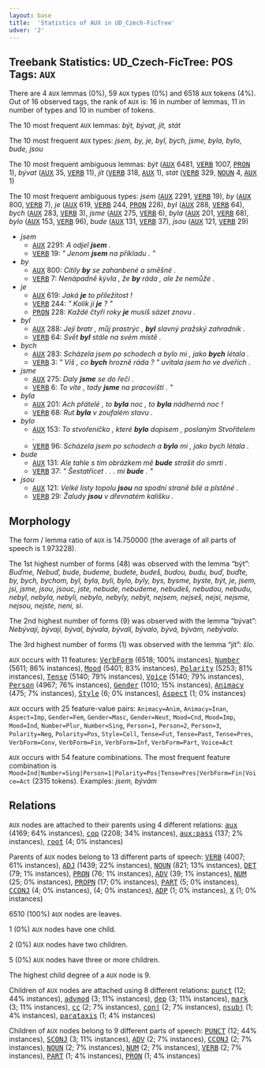 ```yaml
---
layout: base
title:  'Statistics of AUX in UD_Czech-FicTree'
udver: '2'
---
```


## Treebank Statistics: UD_Czech-FicTree: POS Tags: `AUX`

There are 4 `AUX` lemmas (0%), 59 `AUX` types (0%) and 6518 `AUX` tokens (4%).
Out of 16 observed tags, the rank of `AUX` is: 16 in number of lemmas, 11 in number of types and 10 in number of tokens.

The 10 most frequent `AUX` lemmas: <em>být, bývat, jít, stát</em>

The 10 most frequent `AUX` types:  <em>jsem, by, je, byl, bych, jsme, byla, bylo, bude, jsou</em>

The 10 most frequent ambiguous lemmas: <em>být</em> (<tt><a href="cs_fictree-pos-AUX.html">AUX</a></tt> 6481, <tt><a href="cs_fictree-pos-VERB.html">VERB</a></tt> 1007, <tt><a href="cs_fictree-pos-PRON.html">PRON</a></tt> 1), <em>bývat</em> (<tt><a href="cs_fictree-pos-AUX.html">AUX</a></tt> 35, <tt><a href="cs_fictree-pos-VERB.html">VERB</a></tt> 11), <em>jít</em> (<tt><a href="cs_fictree-pos-VERB.html">VERB</a></tt> 318, <tt><a href="cs_fictree-pos-AUX.html">AUX</a></tt> 1), <em>stát</em> (<tt><a href="cs_fictree-pos-VERB.html">VERB</a></tt> 329, <tt><a href="cs_fictree-pos-NOUN.html">NOUN</a></tt> 4, <tt><a href="cs_fictree-pos-AUX.html">AUX</a></tt> 1)

The 10 most frequent ambiguous types:  <em>jsem</em> (<tt><a href="cs_fictree-pos-AUX.html">AUX</a></tt> 2291, <tt><a href="cs_fictree-pos-VERB.html">VERB</a></tt> 19), <em>by</em> (<tt><a href="cs_fictree-pos-AUX.html">AUX</a></tt> 800, <tt><a href="cs_fictree-pos-VERB.html">VERB</a></tt> 7), <em>je</em> (<tt><a href="cs_fictree-pos-AUX.html">AUX</a></tt> 619, <tt><a href="cs_fictree-pos-VERB.html">VERB</a></tt> 244, <tt><a href="cs_fictree-pos-PRON.html">PRON</a></tt> 228), <em>byl</em> (<tt><a href="cs_fictree-pos-AUX.html">AUX</a></tt> 288, <tt><a href="cs_fictree-pos-VERB.html">VERB</a></tt> 64), <em>bych</em> (<tt><a href="cs_fictree-pos-AUX.html">AUX</a></tt> 283, <tt><a href="cs_fictree-pos-VERB.html">VERB</a></tt> 3), <em>jsme</em> (<tt><a href="cs_fictree-pos-AUX.html">AUX</a></tt> 275, <tt><a href="cs_fictree-pos-VERB.html">VERB</a></tt> 6), <em>byla</em> (<tt><a href="cs_fictree-pos-AUX.html">AUX</a></tt> 201, <tt><a href="cs_fictree-pos-VERB.html">VERB</a></tt> 68), <em>bylo</em> (<tt><a href="cs_fictree-pos-AUX.html">AUX</a></tt> 153, <tt><a href="cs_fictree-pos-VERB.html">VERB</a></tt> 96), <em>bude</em> (<tt><a href="cs_fictree-pos-AUX.html">AUX</a></tt> 131, <tt><a href="cs_fictree-pos-VERB.html">VERB</a></tt> 37), <em>jsou</em> (<tt><a href="cs_fictree-pos-AUX.html">AUX</a></tt> 121, <tt><a href="cs_fictree-pos-VERB.html">VERB</a></tt> 29)


* <em>jsem</em>
  * <tt><a href="cs_fictree-pos-AUX.html">AUX</a></tt> 2291: <em>A odjel <b>jsem</b> .</em>
  * <tt><a href="cs_fictree-pos-VERB.html">VERB</a></tt> 19: <em>" Jenom <b>jsem</b> na příkladu . "</em>
* <em>by</em>
  * <tt><a href="cs_fictree-pos-AUX.html">AUX</a></tt> 800: <em>Cítily <b>by</b> se zahanbené a směšné .</em>
  * <tt><a href="cs_fictree-pos-VERB.html">VERB</a></tt> 7: <em>Nenápadně kývla , že <b>by</b> ráda , ale že nemůže .</em>
* <em>je</em>
  * <tt><a href="cs_fictree-pos-AUX.html">AUX</a></tt> 619: <em>Jaká <b>je</b> to příležitost !</em>
  * <tt><a href="cs_fictree-pos-VERB.html">VERB</a></tt> 244: <em>" Kolik jí <b>je</b> ? "</em>
  * <tt><a href="cs_fictree-pos-PRON.html">PRON</a></tt> 228: <em>Každé čtyři roky <b>je</b> musíš sázet znovu .</em>
* <em>byl</em>
  * <tt><a href="cs_fictree-pos-AUX.html">AUX</a></tt> 288: <em>Její bratr , můj prastrýc , <b>byl</b> slavný pražský zahradník .</em>
  * <tt><a href="cs_fictree-pos-VERB.html">VERB</a></tt> 64: <em>Svět <b>byl</b> stále na svém místě .</em>
* <em>bych</em>
  * <tt><a href="cs_fictree-pos-AUX.html">AUX</a></tt> 283: <em>Scházela jsem po schodech a bylo mi , jako <b>bych</b> létala .</em>
  * <tt><a href="cs_fictree-pos-VERB.html">VERB</a></tt> 3: <em>" Víš , co <b>bych</b> hrozně ráda ? " uvítala jsem ho ve dveřích .</em>
* <em>jsme</em>
  * <tt><a href="cs_fictree-pos-AUX.html">AUX</a></tt> 275: <em>Daly <b>jsme</b> se do řeči .</em>
  * <tt><a href="cs_fictree-pos-VERB.html">VERB</a></tt> 6: <em>To víte , tady <b>jsme</b> na pracovišti . "</em>
* <em>byla</em>
  * <tt><a href="cs_fictree-pos-AUX.html">AUX</a></tt> 201: <em>Ach přátelé , to <b>byla</b> noc , to <b>byla</b> nádherná noc !</em>
  * <tt><a href="cs_fictree-pos-VERB.html">VERB</a></tt> 68: <em>Rut <b>byla</b> v zoufalém stavu .</em>
* <em>bylo</em>
  * <tt><a href="cs_fictree-pos-AUX.html">AUX</a></tt> 153: <em>To stvořeníčko , které <b>bylo</b> dopisem , poslaným Stvořitelem .</em>
  * <tt><a href="cs_fictree-pos-VERB.html">VERB</a></tt> 96: <em>Scházela jsem po schodech a <b>bylo</b> mi , jako bych létala .</em>
* <em>bude</em>
  * <tt><a href="cs_fictree-pos-AUX.html">AUX</a></tt> 131: <em>Ale tahle s tím obrázkem mě <b>bude</b> strašit do smrti .</em>
  * <tt><a href="cs_fictree-pos-VERB.html">VERB</a></tt> 37: <em>" Šestatřicet . . . mi <b>bude</b> . "</em>
* <em>jsou</em>
  * <tt><a href="cs_fictree-pos-AUX.html">AUX</a></tt> 121: <em>Velké listy topolu <b>jsou</b> na spodní straně bílé a plstěné .</em>
  * <tt><a href="cs_fictree-pos-VERB.html">VERB</a></tt> 29: <em>Žaludy <b>jsou</b> v dřevnatém kalíšku .</em>

## Morphology

The form / lemma ratio of `AUX` is 14.750000 (the average of all parts of speech is 1.973228).

The 1st highest number of forms (48) was observed with the lemma “být”: <em>Buďme, Nebuď, bude, budeme, budete, budeš, budou, budu, buď, buďte, by, bych, bychom, byl, byla, byli, bylo, byly, bys, bysme, byste, být, je, jsem, jsi, jsme, jsou, jsouc, jste, nebude, nebudeme, nebudeš, nebudou, nebudu, nebyl, nebyla, nebyli, nebylo, nebyly, nebýt, nejsem, nejseš, nejsi, nejsme, nejsou, nejste, není, si</em>.

The 2nd highest number of forms (9) was observed with the lemma “bývat”: <em>Nebývají, bývají, býval, bývala, bývali, bývalo, bývá, bývám, nebývalo</em>.

The 3rd highest number of forms (1) was observed with the lemma “jít”: <em>šlo</em>.

`AUX` occurs with 11 features: <tt><a href="cs_fictree-feat-VerbForm.html">VerbForm</a></tt> (6518; 100% instances), <tt><a href="cs_fictree-feat-Number.html">Number</a></tt> (5611; 86% instances), <tt><a href="cs_fictree-feat-Mood.html">Mood</a></tt> (5401; 83% instances), <tt><a href="cs_fictree-feat-Polarity.html">Polarity</a></tt> (5253; 81% instances), <tt><a href="cs_fictree-feat-Tense.html">Tense</a></tt> (5140; 79% instances), <tt><a href="cs_fictree-feat-Voice.html">Voice</a></tt> (5140; 79% instances), <tt><a href="cs_fictree-feat-Person.html">Person</a></tt> (4967; 76% instances), <tt><a href="cs_fictree-feat-Gender.html">Gender</a></tt> (1010; 15% instances), <tt><a href="cs_fictree-feat-Animacy.html">Animacy</a></tt> (475; 7% instances), <tt><a href="cs_fictree-feat-Style.html">Style</a></tt> (6; 0% instances), <tt><a href="cs_fictree-feat-Aspect.html">Aspect</a></tt> (1; 0% instances)

`AUX` occurs with 25 feature-value pairs: `Animacy=Anim`, `Animacy=Inan`, `Aspect=Imp`, `Gender=Fem`, `Gender=Masc`, `Gender=Neut`, `Mood=Cnd`, `Mood=Imp`, `Mood=Ind`, `Number=Plur`, `Number=Sing`, `Person=1`, `Person=2`, `Person=3`, `Polarity=Neg`, `Polarity=Pos`, `Style=Coll`, `Tense=Fut`, `Tense=Past`, `Tense=Pres`, `VerbForm=Conv`, `VerbForm=Fin`, `VerbForm=Inf`, `VerbForm=Part`, `Voice=Act`

`AUX` occurs with 54 feature combinations.
The most frequent feature combination is `Mood=Ind|Number=Sing|Person=1|Polarity=Pos|Tense=Pres|VerbForm=Fin|Voice=Act` (2315 tokens).
Examples: <em>jsem, bývám</em>


## Relations

`AUX` nodes are attached to their parents using 4 different relations: <tt><a href="cs_fictree-dep-aux.html">aux</a></tt> (4169; 64% instances), <tt><a href="cs_fictree-dep-cop.html">cop</a></tt> (2208; 34% instances), <tt><a href="cs_fictree-dep-aux-pass.html">aux:pass</a></tt> (137; 2% instances), <tt><a href="cs_fictree-dep-root.html">root</a></tt> (4; 0% instances)

Parents of `AUX` nodes belong to 13 different parts of speech: <tt><a href="cs_fictree-pos-VERB.html">VERB</a></tt> (4007; 61% instances), <tt><a href="cs_fictree-pos-ADJ.html">ADJ</a></tt> (1439; 22% instances), <tt><a href="cs_fictree-pos-NOUN.html">NOUN</a></tt> (821; 13% instances), <tt><a href="cs_fictree-pos-DET.html">DET</a></tt> (79; 1% instances), <tt><a href="cs_fictree-pos-PRON.html">PRON</a></tt> (76; 1% instances), <tt><a href="cs_fictree-pos-ADV.html">ADV</a></tt> (39; 1% instances), <tt><a href="cs_fictree-pos-NUM.html">NUM</a></tt> (25; 0% instances), <tt><a href="cs_fictree-pos-PROPN.html">PROPN</a></tt> (17; 0% instances), <tt><a href="cs_fictree-pos-PART.html">PART</a></tt> (5; 0% instances), <tt><a href="cs_fictree-pos-CCONJ.html">CCONJ</a></tt> (4; 0% instances),  (4; 0% instances), <tt><a href="cs_fictree-pos-ADP.html">ADP</a></tt> (1; 0% instances), <tt><a href="cs_fictree-pos-X.html">X</a></tt> (1; 0% instances)

6510 (100%) `AUX` nodes are leaves.

1 (0%) `AUX` nodes have one child.

2 (0%) `AUX` nodes have two children.

5 (0%) `AUX` nodes have three or more children.

The highest child degree of a `AUX` node is 9.

Children of `AUX` nodes are attached using 8 different relations: <tt><a href="cs_fictree-dep-punct.html">punct</a></tt> (12; 44% instances), <tt><a href="cs_fictree-dep-advmod.html">advmod</a></tt> (3; 11% instances), <tt><a href="cs_fictree-dep-dep.html">dep</a></tt> (3; 11% instances), <tt><a href="cs_fictree-dep-mark.html">mark</a></tt> (3; 11% instances), <tt><a href="cs_fictree-dep-cc.html">cc</a></tt> (2; 7% instances), <tt><a href="cs_fictree-dep-conj.html">conj</a></tt> (2; 7% instances), <tt><a href="cs_fictree-dep-nsubj.html">nsubj</a></tt> (1; 4% instances), <tt><a href="cs_fictree-dep-parataxis.html">parataxis</a></tt> (1; 4% instances)

Children of `AUX` nodes belong to 9 different parts of speech: <tt><a href="cs_fictree-pos-PUNCT.html">PUNCT</a></tt> (12; 44% instances), <tt><a href="cs_fictree-pos-SCONJ.html">SCONJ</a></tt> (3; 11% instances), <tt><a href="cs_fictree-pos-ADV.html">ADV</a></tt> (2; 7% instances), <tt><a href="cs_fictree-pos-CCONJ.html">CCONJ</a></tt> (2; 7% instances), <tt><a href="cs_fictree-pos-NOUN.html">NOUN</a></tt> (2; 7% instances), <tt><a href="cs_fictree-pos-NUM.html">NUM</a></tt> (2; 7% instances), <tt><a href="cs_fictree-pos-VERB.html">VERB</a></tt> (2; 7% instances), <tt><a href="cs_fictree-pos-PART.html">PART</a></tt> (1; 4% instances), <tt><a href="cs_fictree-pos-PRON.html">PRON</a></tt> (1; 4% instances)

